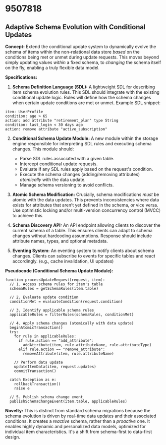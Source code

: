 # 9507818

## Adaptive Schema Evolution with Conditional Updates

**Concept:** Extend the conditional update system to dynamically evolve the schema of items within the non-relational data store *based* on the conditions being met or unmet during update requests. This moves beyond simply updating values *within* a fixed schema, to *changing* the schema itself on the fly, enabling a truly flexible data model.

**Specifications:**

1.  **Schema Definition Language (SDL):** A lightweight SDL for describing item schema evolution rules. This SDL should integrate with the existing conditional update logic. Rules will define how the schema changes when certain update conditions are met or unmet. Example SDL snippet:

```sdl
item: UserProfile
condition: age > 65
action: add attribute "retirement_plan" type String
condition: last_login < 30 days ago
action: remove attribute "active_subscription"
```

2.  **Conditional Schema Update Module:** A new module within the storage engine responsible for interpreting SDL rules and executing schema changes. This module should:
    *   Parse SDL rules associated with a given table.
    *   Intercept conditional update requests.
    *   Evaluate if any SDL rules apply based on the request's condition.
    *   Execute the schema changes (adding/removing attributes) *atomically* with the data update.
    *   Manage schema versioning to avoid conflicts.

3.  **Atomic Schema Modification:** Crucially, schema modifications *must* be atomic with the data updates. This prevents inconsistencies where data exists for attributes that aren’t yet defined in the schema, or vice versa. Use optimistic locking and/or multi-version concurrency control (MVCC) to achieve this.

4.  **Schema Discovery API:** An API endpoint allowing clients to discover the current schema of a table. This ensures clients can adapt to schema changes without hardcoding assumptions. Response should include attribute names, types, and optional metadata.

5.  **Eventing System:** An eventing system to notify clients about schema changes. Clients can subscribe to events for specific tables and react accordingly. (e.g., cache invalidation, UI updates)

**Pseudocode (Conditional Schema Update Module):**

```pseudocode
function processUpdateRequest(request, item):
  // 1. Access schema rules for item's table
  schemaRules = getSchemaRules(item.table)

  // 2. Evaluate update condition
  conditionMet = evaluateCondition(request.condition)

  // 3. Identify applicable schema rules
  applicableRules = filterRules(schemaRules, conditionMet)

  // 4. Apply schema changes (atomically with data update)
  beginAtomicTransaction()
  try:
    for rule in applicableRules:
      if rule.action == "add_attribute":
        addAttribute(item, rule.attributeName, rule.attributeType)
      elif rule.action == "remove_attribute":
        removeAttribute(item, rule.attributeName)

    // Perform data update
    updateItemData(item, request.updates)
    commitTransaction()

  catch Exception as e:
    rollbackTransaction()
    raise e

  // 5. Publish schema change event
  publishSchemaChangeEvent(item.table, applicableRules)
```

**Novelty:** This is distinct from standard schema migrations because the schema evolution is driven by real-time data updates and their associated conditions. It creates a *reactive* schema, rather than a *proactive* one. It enables highly dynamic and personalized data models, optimized for individual item characteristics. It's a shift from schema-first to data-first design.